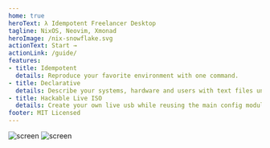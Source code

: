 ```yaml
---
home: true
heroText: λ Idempotent Freelancer Desktop
tagline: NixOS, Neovim, Xmonad
heroImage: /nix-snowflake.svg
actionText: Start →
actionLink: /guide/
features:
- title: Idempotent
  details: Reproduce your favorite environment with one command.
- title: Declarative
  details: Describe your systems, hardware and users with text files under VCS.
- title: Hackable Live ISO
  details: Create your own live usb while reusing the main config modules.
footer: MIT Licensed
---
```


![screen](https://i.imgur.com/fWKORz4.png)
![screen](https://i.imgur.com/fhAtYZY.png)
